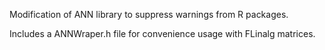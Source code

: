 Modification of ANN library to suppress warnings from R packages.

Includes a ANNWraper.h file for convenience usage with FLinalg matrices.